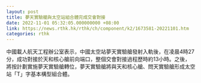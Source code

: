 ```yaml
---
layout: post
title: 夢天實驗艙與太空站組合體完成交會對接
date: 2022-11-01 05:32:05.000000000 +08:00
link: https://news.rthk.hk/rthk/ch/component/k2/1673581-20221101.htm
categories: rthk
---
```


中國載人航天工程辦公室表示，中國太空站夢天實驗艙發射入軌後，在凌晨4時27分，成功對接於天和核心艙前向端口，整個交會對接過程歷時約13小時。之後，將按計劃實施夢天實驗艙轉位，夢天實驗艙將與天和核心艙、問天實驗艙形成太空站「T」字基本構型組合體。
